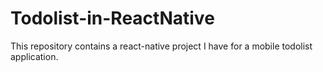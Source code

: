 # Todolist-in-ReactNative
This repository contains a react-native project I have for a mobile todolist application.
